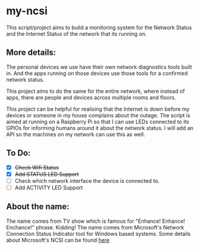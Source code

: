 # my-ncsi

This script/project aims to build a monitoring system for the Network Status and the Internet Status of the network that its running on. 

## More details:
The personal devices we use have their own network diagnostics tools built in. And the apps running on those devices use those tools for a confirmed network
status.

This project aims to do the same for the entire network, where instead of apps, there are people and devices across multiple rooms and floors. 

This project can be helpful for realising that the Internet is down before my devices or someone in my house complains about the outage. The script is
aimed at running on a Raspberry Pi so that I can use LEDs connected to its GPIOs for informing humans around it about the network status. I will add an API so
the machines on my network can use this as well.

## To Do:
* [x] ~~Check Wifi Status~~
* [x] ~~Add STATUS LED Support~~
* [ ] Check which network interface the device is connected to.  
* [ ] Add ACTIVITY LED Support

## About the name:
The name comes from TV show which is famous for "Enhance! Enhance! Enchance!" phrase. Kidding! The name comes from Microsoft's 
Network Connection Status Indicator tool for Windows based systems. Some details about Microsoft's NCSI can be found [here](https://support.microsoft.com/en-us/help/4494446/an-internet-explorer-or-edge-window-opens-when-your-computer-connects)
